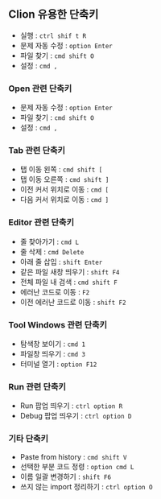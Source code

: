 ## Clion 유용한 단축키
- 실행 : `ctrl shif t R`
- 문제 자동 수정 : `option Enter`
- 파일 찾기 : `cmd shift O`
- 설정 : `cmd ,`

### Open 관련 단축키
- 문제 자동 수정 : `option Enter`
- 파일 찾기 : `cmd shift O`
- 설정 : `cmd ,`

### Tab 관련 단축키
- 탭 이동 왼쪽 : `cmd shift [`
- 탭 이동 오른쪽 : `cmd shift ]`
- 이전 커서 위치로 이동 : `cmd [`
- 다음 커서 위치로 이동 : `cmd ]`

### Editor 관련 단축키
- 줄 찾아가기 : `cmd L`
- 줄 삭제 : `cmd Delete`
- 아래 줄 삽입 : `shift Enter`
- 같은 파일 새창 띄우기 : `shift F4`
- 전체 파일 내 검색 : `cmd shift F`
- 에러난 코드로 이동 : `F2`
- 이전 에러난 코드로 이동 : `shift F2`

### Tool Windows 관련 단축키
- 탐색창 보이기 : `cmd 1`
- 파일창 띄우기 : `cmd 3`
- 터미널 열기 : `option F12`

### Run 관련 단축키
- Run 팝업 띄우기 : `ctrl option R`
- Debug 팝업 띄우기 : `ctrl option D`

### 기타 단축키
- Paste from history : `cmd shift V`
- 선택한 부분 코드 정령 : `option cmd L`
- 이름 일괄 변경하기 : `shift F6`
- 쓰지 않는 import 정리하기 : `ctrl option O`